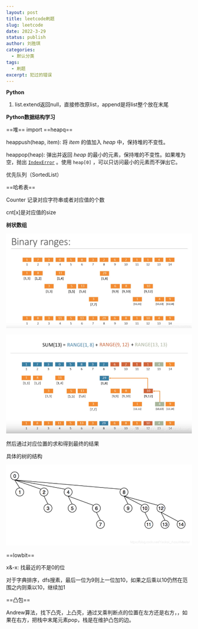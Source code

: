 ```yaml
---
layout: post
title: leetcode刷题
slug: leetcode
date: 2022-3-29
status: publish
author: 刘胜琪
categories: 
  - 默认分类
tags: 
  - 刷题
excerpt: 犯过的错误
---
```


**Python**

1. list.extend返回null，直接修改原list，append是将list整个放在末尾



**Python数据结构学习**

==堆== import ==heapq==

heappush(heap, item): 将 *item* 的值加入 *heap* 中，保持堆的不变性。

heappop(heap): 弹出并返回 *heap* 的最小的元素，保持堆的不变性。如果堆为空，抛出 [`IndexError`](https://docs.python.org/zh-cn/3/library/exceptions.html#IndexError) 。使用 `heap[0]` ，可以只访问最小的元素而不弹出它。

优先队列（SortedList）

==哈希表==

Counter 记录对应字符串或者对应值的个数

cnt[x]是对应值的size



**树状数组**

![](2022-3-29-leetcode刷题.assets/binary_tree.png)

![](2022-3-29-leetcode刷题.assets/watermark,type_ZmFuZ3poZW5naGVpdGk,shadow_10,text_aHR0cHM6Ly9ibG9nLmNzZG4ubmV0L1lhb2thaV9Bc3N1bHRNYXN0ZXI=,size_16,color_FFFFFF,t_70-16490562983703.png)

然后通过对应位置的求和得到最终的结果

具体的树的结构

<img src="2022-3-29-leetcode刷题.assets/watermark,type_ZmFuZ3poZW5naGVpdGk,shadow_10,text_aHR0cHM6Ly9ibG9nLmNzZG4ubmV0L1lhb2thaV9Bc3N1bHRNYXN0ZXI=,size_16,color_FFFFFF,t_70-16490563397235.png" style="zoom: 67%;" />

==lowbit==

x&-x: 找最近的不是0的位



对于字典排序，dfs搜素，最后一位为9则上一位加10，如果之后乘以10仍然在范围之内则乘以10，继续加1



==凸包==

Andrew算法，找下凸壳，上凸壳，通过叉乘判断点的位置在左方还是右方，，如果在右方，把栈中末尾元素pop，栈是在维护凸包的边。
